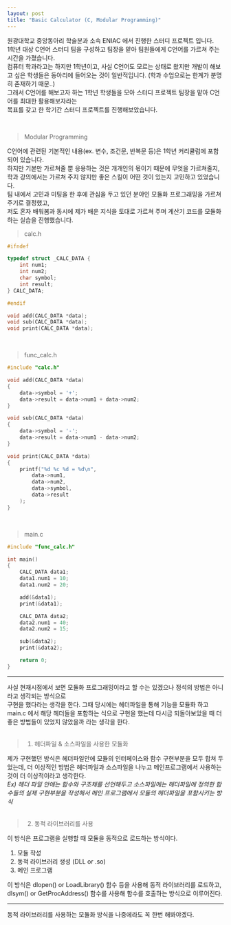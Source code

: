 ```yaml
---
layout: post
title: "Basic Calculator (C, Modular Programming)"
---
```


원광대학교 중앙동아리 학술분과 소속 ENIAC 에서 진행한 스터디 프로젝트 입니다.<br>
1학년 대상 C언어 스터디 팀을 구성하고 팀장을 맡아 팀원들에게 C언어를 가르쳐 주는 시간을 가졌습니다.<br>
컴퓨터 학과라고는 하지만 1학년이고, 사실 C언어도 모르는 상태로 왔지만 개발이 해보고 싶은 학생들은
동아리에 들어오는 것이 일반적입니다. (학과 수업으로는 한계가 분명히 존재하기 때문..)<br>
그래서 C언어를 해보고자 하는 1학년 학생들을 모아 스터디 프로젝트 팀장을 맡아 C언어를 최대한 활용해보자라는
<br>목표를 갖고 한 학기간 스터디 프로젝트를 진행해보았습니다.

<br>

> Modular Programming

C언어에 관련된 기본적인 내용(ex. 변수, 조건문, 반복문 등)은 1학년 커리큘럼에 포함되어 있습니다.<br>
하지만 기본만 가르쳐줄 뿐 응용하는 것은 개개인의 몫이기 때문에 무엇을 가르쳐줄지, 학과 강의에서는 가르쳐 주지 않지만 좋은 스킬이 어떤 것이 있는지 고민하고 있었습니다.
<br>팀 내에서 고민과 미팅을 한 후에 관심을 두고 있던 분야인 모듈화 프로그래밍을 가르쳐주기로 결정했고,
<br>저도 혼자 배워봄과 동시에 제가 배운 지식을 토대로 가르쳐 주며 계산기 코드를 모듈화 하는 실습을 진행했습니다.
<br>

> calc.h
```c
#ifndef 

typedef struct _CALC_DATA { 
	int num1;
	int num2;
	char symbol;
	int result;
} CALC_DATA;

#endif

void add(CALC_DATA *data);
void sub(CALC_DATA *data); 
void print(CALC_DATA *data);
```

<br>

> func_calc.h
```c
#include "calc.h"

void add(CALC_DATA *data)
{
	data->symbol = '+';
	data->result = data->num1 + data->num2;
}

void sub(CALC_DATA *data)
{
	data->symbol = '-';
	data->result = data->num1 - data->num2;
}

void print(CALC_DATA *data)
{
	printf("%d %c %d = %d\n",
		data->num1,
		data->num2,
		data->symbol,
		data->result
	);
}
```

<br>

>main.c
```c
#include "func_calc.h"

int main()
{
	CALC_DATA data1;
	data1.num1 = 10;
	data1.num2 = 20;

	add(&data1);
	print(&data1);

	CALC_DATA data2;
	data2.num1 = 40;
	data2.num2 = 15;

	sub(&data2);
	print(&data2);

	return 0;
}
```

---
사실 현재시점에서 보면 모듈화 프로그래밍이라고 할 수는 있겠으나 정석의 방법은 아니라고 생각되는 방식으로
<br>구현을 했다라는 생각을 한다. 그때 당시에는 헤더파일을 통해 기능을 모듈화 하고 main.c 에서 해당 헤더들을 포함하는 식으로 
구현을 했는데 다시금 되돌아보았을 때 더 좋은 방법들이 있었지 않았을까 라는 생각을 한다.<br><br>

>1. 헤더파일 & 소스파일을 사용한 모듈화

제가 구현했던 방식은 헤더파일안에 모듈의 인터페이스와 함수 구현부분을 모두 합쳐 두었는데, 더 이상적인 방법은 헤더파일과 소스파일을 나누고 메인프로그램에서 사용하는 것이 더 이상적이라고 생각한다.
<br>_Ex) 헤더 파일 안에는 함수와 구조체를 선언해두고 소스파일에는 헤더파일에 정의한 함수들의 실제 구현부분을 작성해서 
메인 프로그램에서 모듈의 헤더파일을 포함시키는 방식_
<br>
<br>
>2. 동적 라이브러리를 사용

이 방식은 프로그램을 실행할 때 모듈을 동적으로 로드하는 방식이다.
1. 모듈 작성
2. 동적 라이브러리 생성 (DLL or .so)
3. 메인 프로그램

이 방식은 dlopen() or LoadLibrary() 함수 등을 사용해 동적 라이브러리를 로드하고, dlsym() or GetProcAddress() 함수를 사용해 함수를 호출하는 방식으로 이루어진다.

---

동적 라이브러리를 사용하는 모듈화 방식을 나중에라도 꼭 한번 해봐야겠다.